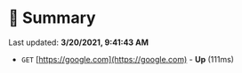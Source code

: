 # 📖 Summary
Last updated: **3/20/2021, 9:41:43 AM**

- `GET` [https://google.com](https://google.com) - **Up** (111ms)
